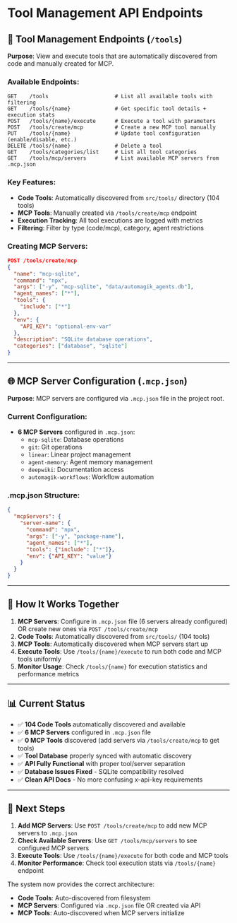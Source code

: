 # Tool Management API Endpoints

## 🔧 Tool Management Endpoints (`/tools`)

**Purpose**: View and execute tools that are automatically discovered from code and manually created for MCP.

### Available Endpoints:
```
GET    /tools                     # List all available tools with filtering
GET    /tools/{name}              # Get specific tool details + execution stats  
POST   /tools/{name}/execute      # Execute a tool with parameters
POST   /tools/create/mcp          # Create a new MCP tool manually
PUT    /tools/{name}              # Update tool configuration (enable/disable, etc.)
DELETE /tools/{name}              # Delete a tool 
GET    /tools/categories/list     # List all tool categories
GET    /tools/mcp/servers         # List available MCP servers from .mcp.json
```

### Key Features:
- **Code Tools**: Automatically discovered from `src/tools/` directory (104 tools)
- **MCP Tools**: Manually created via `/tools/create/mcp` endpoint
- **Execution Tracking**: All tool executions are logged with metrics
- **Filtering**: Filter by type (code/mcp), category, agent restrictions

### Creating MCP Servers:
```json
POST /tools/create/mcp
{
  "name": "mcp-sqlite",
  "command": "npx",
  "args": ["-y", "mcp-sqlite", "data/automagik_agents.db"],
  "agent_names": ["*"],
  "tools": {
    "include": ["*"]
  },
  "env": {
    "API_KEY": "optional-env-var"
  },
  "description": "SQLite database operations",
  "categories": ["database", "sqlite"]
}
```

---

## 🌐 MCP Server Configuration (`.mcp.json`)

**Purpose**: MCP servers are configured via `.mcp.json` file in the project root.

### Current Configuration:
- **6 MCP Servers** configured in `.mcp.json`:
  - `mcp-sqlite`: Database operations
  - `git`: Git operations  
  - `linear`: Linear project management
  - `agent-memory`: Agent memory management
  - `deepwiki`: Documentation access
  - `automagik-workflows`: Workflow automation

### .mcp.json Structure:
```json
{
  "mcpServers": {
    "server-name": {
      "command": "npx",
      "args": ["-y", "package-name"],
      "agent_names": ["*"],
      "tools": {"include": ["*"]},
      "env": {"API_KEY": "value"}
    }
  }
}
```

---

## 🔄 How It Works Together

1. **MCP Servers**: Configure in `.mcp.json` file (6 servers already configured) OR create new ones via `POST /tools/create/mcp`
2. **Code Tools**: Automatically discovered from `src/tools/` (104 tools)
3. **MCP Tools**: Automatically discovered when MCP servers start up
4. **Execute Tools**: Use `/tools/{name}/execute` to run both code and MCP tools uniformly
5. **Monitor Usage**: Check `/tools/{name}` for execution statistics and performance metrics

---

## 📊 Current Status

- ✅ **104 Code Tools** automatically discovered and available
- ✅ **6 MCP Servers** configured in `.mcp.json` file
- ✅ **0 MCP Tools** discovered (add servers via `/tools/create/mcp` to get tools)
- ✅ **Tool Database** properly synced with automatic discovery
- ✅ **API Fully Functional** with proper tool/server separation
- ✅ **Database Issues Fixed** - SQLite compatibility resolved
- ✅ **Clean API Docs** - No more confusing x-api-key requirements

---

## 🚀 Next Steps

1. **Add MCP Servers**: Use `POST /tools/create/mcp` to add new MCP servers to `.mcp.json`
2. **Check Available Servers**: Use `GET /tools/mcp/servers` to see configured MCP servers
3. **Execute Tools**: Use `/tools/{name}/execute` for both code and MCP tools
4. **Monitor Performance**: Check tool execution stats via `/tools/{name}` endpoint

The system now provides the correct architecture:
- **Code Tools**: Auto-discovered from filesystem
- **MCP Servers**: Configured via `.mcp.json` file OR created via API
- **MCP Tools**: Auto-discovered when MCP servers initialize